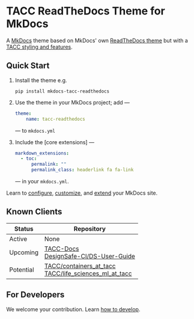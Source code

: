 # TACC ReadTheDocs Theme for MkDocs

A [MkDocs](https://www.mkdocs.org/) theme based on MkDocs' own [ReadTheDocs theme](https://www.mkdocs.org/user-guide/choosing-your-theme/#readthedocs) but with a [TACC styling and features](https://docs.tacc.utexas.edu/).

## Quick Start

<!-- Sync these steps with /docs/index.md -->

1. Install the theme e.g.

    ```shell
    pip install mkdocs-tacc-readthedocs
    ```

2. Use the theme in your MkDocs project; add —

    ```yaml
    theme:
        name: tacc-readthedocs
    ```

    — to `mkdocs.yml`

3. Include the [core extensions] —

    ```yaml
    markdown_extensions:
      - toc:
          permalink: ""
          permalink_class: headerlink fa fa-link
    ```

    — in your `mkdocs.yml`.

Learn to [configure](./docs/configure.md), [customize](./docs/customize.md), and [extend](./docs/extensions.md) your MkDocs site.

## Known Clients

| Status | Repository |
| - | - |
| Active | None |
| Upcoming | [TACC-Docs](https://github.com/TACC/TACC-Docs)<br>[DesignSafe-CI/DS-User-Guide](https://github.com/DesignSafe-CI/DS-User-Guide.md) |
| Potential | [TACC/containers_at_tacc](https://github.com/TACC/containers_at_tacc)<br>[TACC/life_sciences_ml_at_tacc](https://github.com/TACC/life_sciences_ml_at_tacc) |

## For Developers

We welcome your contribution. Learn [how to develop](./docs/customize.md).
